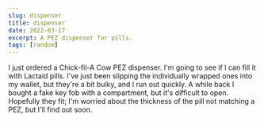 ```yaml
---
slug: dispenser
title: dispenser
date: 2022-03-17
excerpt: A PEZ dispenser for pills.
tags: [random]
---
```


I just ordered a Chick-fil-A Cow PEZ dispenser. I'm going to see if I can fill it with Lactaid pills. I've just been slipping the individually wrapped ones into my wallet, but they're a bit bulky, and I run out quickly. A while back I bought a fake key fob with a compartment, but it's difficult to open. Hopefully they fit; I'm worried about the thickness of the pill not matching a PEZ, but I'll find out soon.
